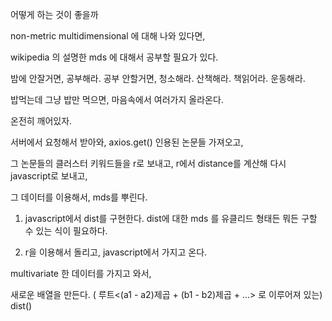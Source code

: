 어떻게 하는 것이 좋을까

non-metric multidimensional 에 대해 나와 있다면,

wikipedia 의 설명한 mds 에 대해서 공부할 필요가 있다.


밤에 안잘거면, 공부해라.
공부 안할거면, 청소해라. 산책해라. 책읽어라. 운동해라.

밥먹는데 그냥 밥만 먹으면, 마음속에서 여러가지 올라온다.

온전히 깨어있자.


서버에서 요청해서 받아와,
axios.get() 인용된 논문들 가져오고,

그 논문들의 클러스터 키워드들을 r로 보내고,
r에서 distance를 계산해 다시 javascript로 보내고,

그 데이터를 이용해서, mds를 뿌린다.

1. javascript에서 dist를 구현한다.
dist에 대한 mds 를 유클리드 형태든 뭐든 구할 수 있는 식이 필요하다.



2. r을 이용해서 돌리고, javascript에서 가지고 온다.




multivariate 한 데이터를 가지고 와서,

새로운 배열을 만든다.
( 루트<(a1 - a2)제곱 + (b1 - b2)제곱 + ...> 로 이루어져 있는)
dist()





